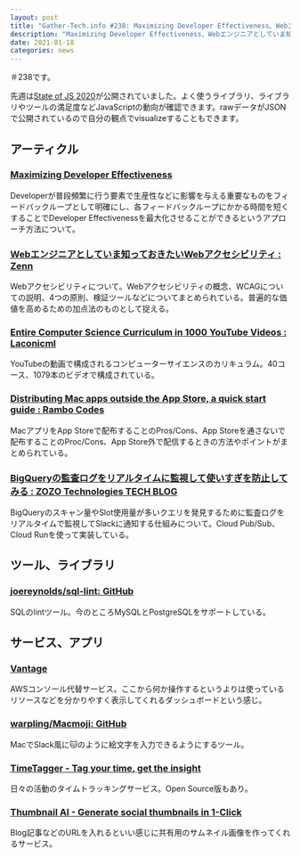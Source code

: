```yaml
---
layout: post
title: "Gather-Tech.info #238: Maximizing Developer Effectiveness、Webエンジニアとしていま知っておきたいWebアクセシビリティ など"
description: "Maximizing Developer Effectiveness、Webエンジニアとしていま知っておきたいWebアクセシビリティ など"
date: 2021-01-18
categories: news
---
```


＃238です。

先週は[State of JS 2020](https://2020.stateofjs.com/en-US/)が公開されていました。よく使うライブラリ、ライブラリやツールの満足度などJavaScriptの動向が確認できます。rawデータがJSONで公開されているので自分の観点でvisualizeすることもできます。

## アーティクル

### [Maximizing Developer Effectiveness](https://martinfowler.com/articles/developer-effectiveness.html)

Developerが普段頻繁に行う要素で生産性などに影響を与える重要なものをフィードバックループとして明確にし、各フィードバックループにかかる時間を短くすることでDeveloper Effectivenessを最大化させることができるというアプローチ方法について。

### [Webエンジニアとしていま知っておきたいWebアクセシビリティ : Zenn](https://zenn.dev/ymrl/articles/7f41ad2f39f714)

Webアクセシビリティについて。Webアクセシビリティの概念、WCAGについての説明、4つの原則、検証ツールなどについてまとめられている。普遍的な価値を高めるための加点法のものとして捉える。

### [Entire Computer Science Curriculum in 1000 YouTube Videos : Laconicml](https://laconicml.com/computer-science-curriculum-youtube-videos/)

YouTubeの動画で構成されるコンピューターサイエンスのカリキュラム。40コース、1079本のビデオで構成されている。

### [Distributing Mac apps outside the App Store, a quick start guide : Rambo Codes](https://rambo.codes/posts/2021-01-08-distributing-mac-apps-outside-the-app-store)

MacアプリをApp Storeで配布することのPros/Cons、App Storeを通さないで配布することのProc/Cons、App Store外で配信するときの方法やポイントがまとめられている。

### [BigQueryの監査ログをリアルタイムに監視して使いすぎを防止してみる : ZOZO Technologies TECH BLOG](https://techblog.zozo.com/entry/bigquery-overuse-alerting-system)

BigQueryのスキャン量やSlot使用量が多いクエリを発見するために監査ログをリアルタイムで監視してSlackに通知する仕組みについて。Cloud Pub/Sub、Cloud Runを使って実装している。

## ツール、ライブラリ

### [joereynolds/sql-lint: GitHub](https://github.com/joereynolds/sql-lint)

SQLのlintツール。今のところMySQLとPostgreSQLをサポートしている。

## サービス、アプリ

### [Vantage](https://www.vantage.sh/)

AWSコンソール代替サービス。ここから何か操作するというよりは使っているリソースなどを分かりやすく表示してくれるダッシュボードという感じ。

### [warpling/Macmoji: GitHub](https://github.com/warpling/Macmoji)

MacでSlack風に:cat:のように絵文字を入力できるようにするツール。

### [TimeTagger - Tag your time, get the insight](https://timetagger.app/#pricing)

日々の活動のタイムトラッキングサービス。Open Source版もあり。

### [Thumbnail AI - Generate social thumbnails in 1-Click](https://thumbnail.ai/)

Blog記事などのURLを入れるといい感じに共有用のサムネイル画像を作ってくれるサービス。
